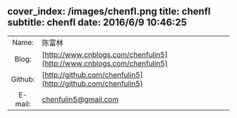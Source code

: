 cover_index: /images/chenfl.png
title: chenfl
subtitle: chenfl 
date: 2016/6/9 10:46:25
---

|        |        |
|:-------:|:-------|
| Name:  | 陈富林 |
| Blog:  | [http://www.cnblogs.com/chenfulin5](http://www.cnblogs.com/chenfulin5)   |
| Github: | [http://github.com/chenfulin5](http://github.com/chenfulin5) |
| E-mail: | chenfulin5@gmail.com |


